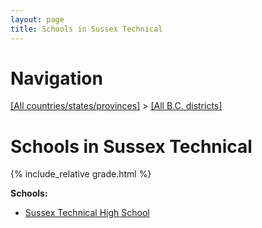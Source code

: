 ```yaml
---
layout: page
title: Schools in Sussex Technical
---
```

# Navigation

[[All countries/states/provinces]](../..) > [[All B.C. districts]](..)

# Schools in Sussex Technical

{% include_relative grade.html %}

**Schools:**

- [Sussex Technical High School](Sussex_Technical_High_School.md)

